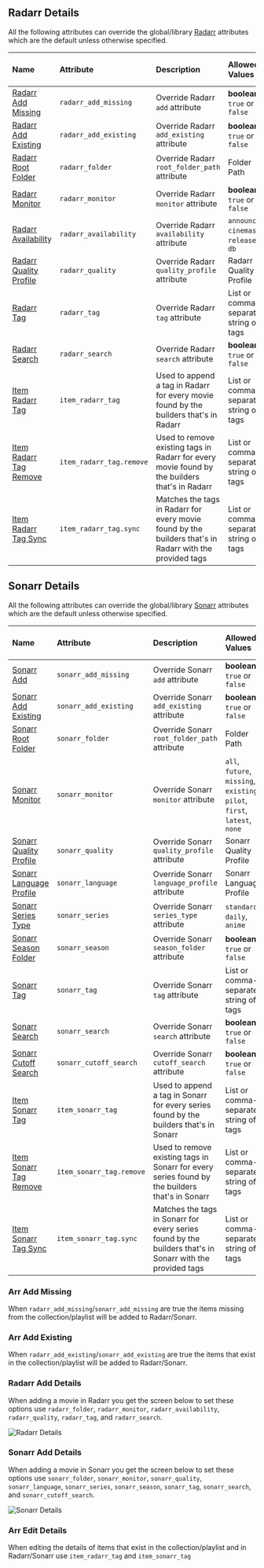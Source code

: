 ## Radarr Details
All the following attributes can override the global/library [Radarr](https://github.com/meisnate12/Plex-Meta-Manager/wiki/Radarr-Attributes) attributes which are the default unless otherwise specified.

| Name | Attribute | Description | Allowed Values | Works with Playlists |
| :--- | :--- | :--- | :--- | :---: |
| [Radarr Add Missing](#arr-add-missing) | `radarr_add_missing` | Override Radarr `add` attribute | **boolean:** `true` or `false` | :heavy_check_mark: |
| [Radarr Add Existing](#arr-add-existing) | `radarr_add_existing` | Override Radarr `add_existing` attribute  | **boolean:** `true` or `false` | :heavy_check_mark: |
| [Radarr Root Folder](#radarr-add-details) | `radarr_folder` | Override Radarr `root_folder_path` attribute  | Folder Path | :heavy_check_mark: |
| [Radarr Monitor](#radarr-add-details) | `radarr_monitor` | Override Radarr `monitor` attribute | **boolean:** `true` or `false` | :heavy_check_mark: |
| [Radarr Availabilit](#radarr-add-details)y | `radarr_availability` | Override Radarr `availability` attribute | `announced`, `cinemas`, `released`, `db` | :heavy_check_mark: |
| [Radarr Quality Profile](#radarr-add-details) | `radarr_quality` | Override Radarr `quality_profile` attribute | Radarr Quality Profile | :heavy_check_mark: |
| [Radarr Tag](#radarr-add-details) | `radarr_tag` | Override Radarr `tag` attribute | List or comma-separated string of tags | :heavy_check_mark: |
| [Radarr Search](#radarr-add-details) | `radarr_search` | Override Radarr `search` attribute | **boolean:** `true` or `false` | :heavy_check_mark: |
| [Item Radarr Tag](#arr-edit-details) | `item_radarr_tag` | Used to append a tag in Radarr for every movie found by the builders that's in Radarr | List or comma-separated string of tags | :heavy_check_mark: |
| [Item Radarr Tag Remove](#arr-edit-details) | `item_radarr_tag.remove` | Used to remove existing tags in Radarr for every movie found by the builders that's in Radarr | List or comma-separated string of tags | :heavy_check_mark: |
| [Item Radarr Tag Sync](#arr-edit-details) | `item_radarr_tag.sync` | Matches the tags in Radarr for every movie found by the builders that's in Radarr with the provided tags | List or comma-separated string of tags | :heavy_check_mark: |

## Sonarr Details
All the following attributes can override the global/library [Sonarr](https://github.com/meisnate12/Plex-Meta-Manager/wiki/Sonarr-Attributes) attributes which are the default unless otherwise specified.

| Name | Attribute | Description | Allowed Values | Works with Playlists |
| :--- | :--- | :--- | :--- | :---: |
| [Sonarr Add](#arr-add-missing) | `sonarr_add_missing` | Override Sonarr `add` attribute  | **boolean:** `true` or `false` | :heavy_check_mark: |
| [Sonarr Add Existing](#arr-add-existing) | `sonarr_add_existing` |  Override Sonarr `add_existing` attribute  | **boolean:** `true` or `false` | :heavy_check_mark: |
| [Sonarr Root Folder](#radarr-add-details) | `sonarr_folder` |  Override Sonarr `root_folder_path` attribute | Folder Path | :heavy_check_mark: |
| [Sonarr Monitor](#radarr-add-details) | `sonarr_monitor` |  Override Sonarr `monitor` attribute | `all`, `future`, `missing`, `existing`, `pilot`, `first`, `latest`, `none` | :heavy_check_mark: |
| [Sonarr Quality Profile](#radarr-add-details) | `sonarr_quality` |  Override Sonarr `quality_profile` attribute | Sonarr Quality Profile | :heavy_check_mark: |
| [Sonarr Language Profile](#radarr-add-details) | `sonarr_language` |  Override Sonarr `language_profile` attribute | Sonarr Language Profile | :heavy_check_mark: |
| [Sonarr Series Type](#radarr-add-details) | `sonarr_series` |  Override Sonarr `series_type` attribute | `standard`, `daily`, `anime` | :heavy_check_mark: |
| [Sonarr Season Folder](#radarr-add-details) | `sonarr_season` |  Override Sonarr `season_folder` attribute | **boolean:** `true` or `false` | :heavy_check_mark: |
| [Sonarr Tag](#radarr-add-details) | `sonarr_tag` |  Override Sonarr `tag` attribute | List or comma-separated string of tags | :heavy_check_mark: |
| [Sonarr Search](#radarr-add-details) | `sonarr_search` |  Override Sonarr `search` attribute | **boolean:** `true` or `false` | :heavy_check_mark: |
| [Sonarr Cutoff Search](#radarr-add-details) | `sonarr_cutoff_search` |  Override Sonarr `cutoff_search` attribute | **boolean:** `true` or `false` | :heavy_check_mark: |
| [Item Sonarr Tag](#arr-edit-details) | `item_sonarr_tag` | Used to append a tag in Sonarr for every series found by the builders that's in Sonarr | List or comma-separated string of tags | :heavy_check_mark: |
| [Item Sonarr Tag Remove](#arr-edit-details)  | `item_sonarr_tag.remove` | Used to remove existing tags in Sonarr for every series found by the builders that's in Sonarr | List or comma-separated string of tags | :heavy_check_mark: |
| [Item Sonarr Tag Sync](#arr-edit-details)  | `item_sonarr_tag.sync` | Matches the tags in Sonarr for every series found by the builders that's in Sonarr with the provided tags | List or comma-separated string of tags | :heavy_check_mark: |

### Arr Add Missing
When `radarr_add_missing`/`sonarr_add_missing` are true the items missing from the collection/playlist will be added to Radarr/Sonarr.

### Arr Add Existing
When `radarr_add_existing`/`sonarr_add_existing` are true the items that exist in the collection/playlist will be added to Radarr/Sonarr.

### Radarr Add Details
When adding a movie in Radarr you get the screen below to set these options use `radarr_folder`, `radarr_monitor`, `radarr_availability`, `radarr_quality`, `radarr_tag`, and `radarr_search`.

![Radarr Details](https://raw.githubusercontent.com/wiki/meisnate12/Plex-Meta-Manager/radarr2.png)

### Sonarr Add Details
When adding a movie in Sonarr you get the screen below to set these options use `sonarr_folder`, `sonarr_monitor`, `sonarr_quality`, `sonarr_language`, `sonarr_series`, `sonarr_season`, `sonarr_tag`, `sonarr_search`, and `sonarr_cutoff_search`.

![Sonarr Details](https://raw.githubusercontent.com/wiki/meisnate12/Plex-Meta-Manager/sonarr2.png)

### Arr Edit Details
When editing the details of items that exist in the collection/playlist and in Radarr/Sonarr use `item_radarr_tag` and `item_sonarr_tag`
